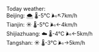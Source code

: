 Today weather:  
Beijing: 🌨  🌡️-5°C 🌬️↖7km/h  
Tianjin: ☀️   🌡️-5°C 🌬️←4km/h  
Shijiazhuang: ☁️   🌡️-4°C 🌬️←5km/h  
Tangshan: ☀️   🌡️-3°C 🌬️→5km/h  
